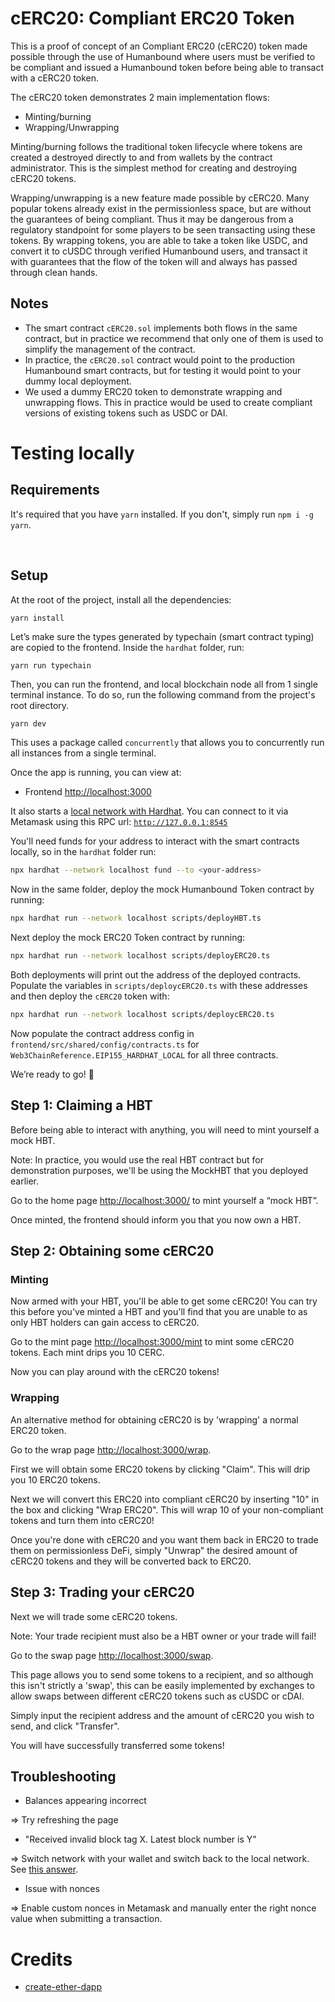 # cERC20: Compliant ERC20 Token

This is a proof of concept of an Compliant ERC20 (cERC20) token made possible through the use of Humanbound where users must be verified to be compliant and issued a Humanbound token before being able to transact with a cERC20 token.

The cERC20 token demonstrates 2 main implementation flows:

- Minting/burning
- Wrapping/Unwrapping

Minting/burning follows the traditional token lifecycle where tokens are created a destroyed directly to and from wallets by the contract administrator. This is the simplest method for creating and destroying cERC20 tokens.

Wrapping/unwrapping is a new feature made possible by cERC20. Many popular tokens already exist in the permissionless space, but are without the guarantees of being compliant. Thus it may be dangerous from a regulatory standpoint for some players to be seen transacting using these tokens. By wrapping tokens, you are able to take a token like USDC, and convert it to cUSDC through verified Humanbound users, and transact it with guarantees that the flow of the token will and always has passed through clean hands.

## Notes

- The smart contract `cERC20.sol` implements both flows in the same contract, but in practice we recommend that only one of them is used to simplify the management of the contract.
- In practice, the `cERC20.sol` contract would point to the production Humanbound smart contracts, but for testing it would point to your dummy local deployment.
- We used a dummy ERC20 token to demonstrate wrapping and unwrapping flows. This in practice would be used to create compliant versions of existing tokens such as USDC or DAI.

# Testing locally

## Requirements

It's required that you have `yarn` installed. If you don't, simply run `npm i -g yarn`.

<br/>

## Setup

At the root of the project, install all the dependencies:

```
yarn install
```

Let’s make sure the types generated by typechain (smart contract typing) are copied to the frontend. Inside the `hardhat` folder, run:

```solidity
yarn run typechain
```

Then, you can run the frontend, and local blockchain node all from 1 single terminal instance.
To do so, run the following command from the project's root directory.

```bash
yarn dev
```

This uses a package called `concurrently` that allows you to concurrently run all instances from a single terminal.

Once the app is running, you can view at:

- Frontend [http://localhost:3000](http://localhost:3000/)

It also starts a [local network with Hardhat](https://hardhat.org/hardhat-network/docs/overview). You can connect to it via Metamask using this RPC url: [`http://127.0.0.1:8545`](http://127.0.0.1:8545/)

You'll need funds for your address to interact with the smart contracts locally, so in the `hardhat` folder run:

```bash
npx hardhat --network localhost fund --to <your-address>
```

Now in the same folder, deploy the mock Humanbound Token contract by running:

```bash
npx hardhat run --network localhost scripts/deployHBT.ts
```

Next deploy the mock ERC20 Token contract by running:

```bash
npx hardhat run --network localhost scripts/deployERC20.ts
```

Both deployments will print out the address of the deployed contracts. Populate the variables in `scripts/deploycERC20.ts` with these addresses and then deploy the `cERC20` token with:

```bash
npx hardhat run --network localhost scripts/deploycERC20.ts
```

Now populate the contract address config in `frontend/src/shared/config/contracts.ts` for `Web3ChainReference.EIP155_HARDHAT_LOCAL` for all three contracts.

We’re ready to go! 🚀

## Step 1: Claiming a HBT

Before being able to interact with anything, you will need to mint yourself a mock HBT.

Note: In practice, you would use the real HBT contract but for demonstration purposes, we'll be using the MockHBT that you deployed earlier.

Go to the home page [http://localhost:3000/](http://localhost:3000/) to mint yourself a “mock HBT”.

Once minted, the frontend should inform you that you now own a HBT.

## Step 2: Obtaining some cERC20

### Minting

Now armed with your HBT, you'll be able to get some cERC20! You can try this before you've minted a HBT and you'll find that you are unable to as only HBT holders can gain access to cERC20.

Go to the mint page [http://localhost:3000/mint](http://localhost:3000/mint) to mint some cERC20 tokens. Each mint drips you 10 CERC.

Now you can play around with the cERC20 tokens!

### Wrapping

An alternative method for obtaining cERC20 is by 'wrapping' a normal ERC20 token.

Go to the wrap page [http://localhost:3000/wrap](http://localhost:3000/wrap).

First we will obtain some ERC20 tokens by clicking "Claim". This will drip you 10 ERC20 tokens.

Next we will convert this ERC20 into compliant cERC20 by inserting "10" in the box and clicking "Wrap ERC20". This will wrap 10 of your non-compliant tokens and turn them into cERC20!

Once you're done with cERC20 and you want them back in ERC20 to trade them on permissionless DeFi, simply "Unwrap" the desired amount of cERC20 tokens and they will be converted back to ERC20.

## Step 3: Trading your cERC20

Next we will trade some cERC20 tokens.

Note: Your trade recipient must also be a HBT owner or your trade will fail!

Go to the swap page [http://localhost:3000/swap](http://localhost:3000/swap).

This page allows you to send some tokens to a recipient, and so although this isn't strictly a 'swap', this can be easily implemented by exchanges to allow swaps between different cERC20 tokens such as cUSDC or cDAI.

Simply input the recipient address and the amount of cERC20 you wish to send, and click "Transfer".

You will have successfully transferred some tokens!

## Troubleshooting

- Balances appearing incorrect

⇒ Try refreshing the page

- "Received invalid block tag X. Latest block number is Y”

⇒ Switch network with your wallet and switch back to the local network. See [this answer](https://ethereum.stackexchange.com/a/112214).

- Issue with nonces

⇒ Enable custom nonces in Metamask and manually enter the right nonce value when submitting a transaction.

# Credits

- [create-ether-dapp](https://github.com/adriandelgg/create-ether-dapp)
